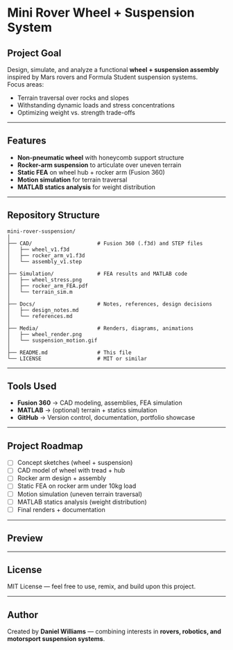 # Mini Rover Wheel + Suspension System

## Project Goal
Design, simulate, and analyze a functional **wheel + suspension assembly** inspired by Mars rovers and Formula Student suspension systems.  
Focus areas:
- Terrain traversal over rocks and slopes  
- Withstanding dynamic loads and stress concentrations  
- Optimizing weight vs. strength trade-offs  

---

## Features
- **Non-pneumatic wheel** with honeycomb support structure  
- **Rocker-arm suspension** to articulate over uneven terrain  
- **Static FEA** on wheel hub + rocker arm (Fusion 360)  
- **Motion simulation** for terrain traversal  
- **MATLAB statics analysis** for weight distribution  

---

## Repository Structure
```
mini-rover-suspension/
│
├── CAD/                     # Fusion 360 (.f3d) and STEP files
│   ├── wheel_v1.f3d
│   ├── rocker_arm_v1.f3d
│   └── assembly_v1.step
│
├── Simulation/              # FEA results and MATLAB code
│   ├── wheel_stress.png
│   ├── rocker_arm_FEA.pdf
│   └── terrain_sim.m
│
├── Docs/                    # Notes, references, design decisions
│   ├── design_notes.md
│   └── references.md
│
├── Media/                   # Renders, diagrams, animations
│   ├── wheel_render.png
│   └── suspension_motion.gif
│
├── README.md                # This file
└── LICENSE                  # MIT or similar
```

---

## Tools Used
- **Fusion 360** → CAD modeling, assemblies, FEA simulation  
- **MATLAB** → (optional) terrain + statics simulation  
- **GitHub** → Version control, documentation, portfolio showcase  

---

## Project Roadmap
- [ ] Concept sketches (wheel + suspension)  
- [ ] CAD model of wheel with tread + hub  
- [ ] Rocker arm design + assembly  
- [ ] Static FEA on rocker arm under 10kg load  
- [ ] Motion simulation (uneven terrain traversal)  
- [ ] MATLAB statics analysis (weight distribution)  
- [ ] Final renders + documentation  

---

## Preview


---

## License
MIT License — feel free to use, remix, and build upon this project.  

---

## Author
Created by **Daniel Williams** — combining interests in **rovers, robotics, and motorsport suspension systems**.  
